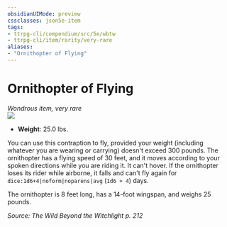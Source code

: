 ```yaml
---
obsidianUIMode: preview
cssclasses: json5e-item
tags:
- ttrpg-cli/compendium/src/5e/wbtw
- ttrpg-cli/item/rarity/very-rare
aliases: 
- "Ornithopter of Flying"
---
```

# Ornithopter of Flying
*Wondrous item, very rare*  
![](/3-Mechanics/CLI/Compendium/items/img/ornithopter-of-flying.webp#right)

- **Weight**: 25.0 lbs.

You can use this contraption to fly, provided your weight (including whatever you are wearing or carrying) doesn't exceed 300 pounds. The ornithopter has a flying speed of 30 feet, and it moves according to your spoken directions while you are riding it. It can't hover. If the ornithopter loses its rider while airborne, it falls and can't fly again for `dice:1d6+4|noform|noparens|avg` (`1d6 + 4`) days.

The ornithopter is 8 feet long, has a 14-foot wingspan, and weighs 25 pounds.

*Source: The Wild Beyond the Witchlight p. 212*